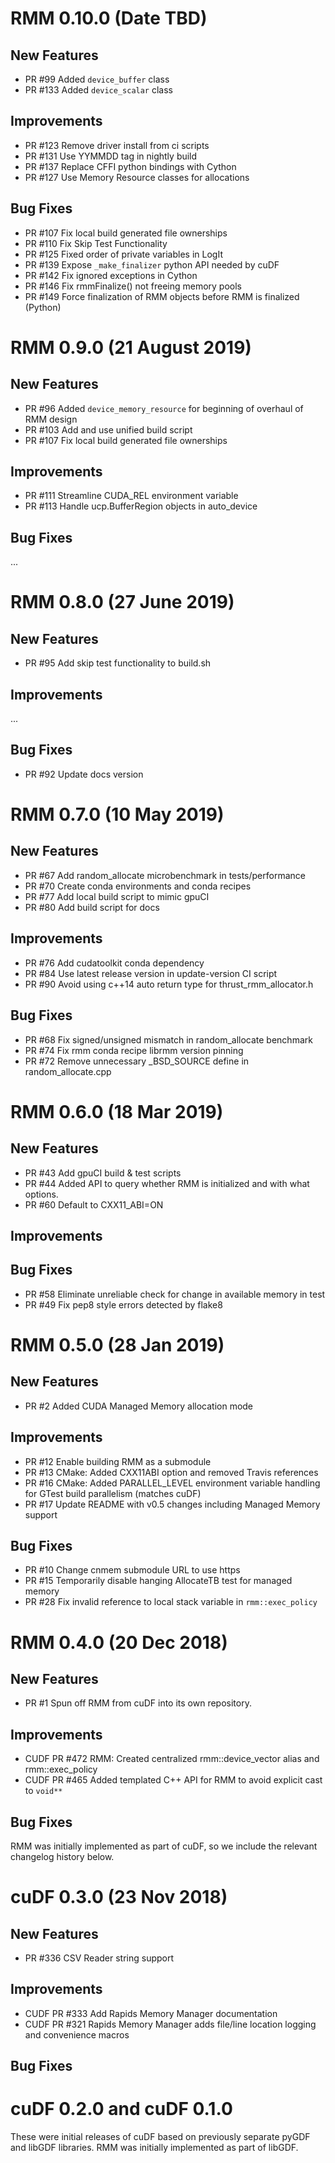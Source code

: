 # RMM 0.10.0 (Date TBD)

## New Features

 - PR #99 Added `device_buffer` class
 - PR #133 Added `device_scalar` class

## Improvements

 - PR #123 Remove driver install from ci scripts
 - PR #131 Use YYMMDD tag in nightly build
 - PR #137 Replace CFFI python bindings with Cython
 - PR #127 Use Memory Resource classes for allocations

## Bug Fixes

 - PR #107 Fix local build generated file ownerships
 - PR #110 Fix Skip Test Functionality
 - PR #125 Fixed order of private variables in LogIt
 - PR #139 Expose `_make_finalizer` python API needed by cuDF
 - PR #142 Fix ignored exceptions in Cython
 - PR #146 Fix rmmFinalize() not freeing memory pools
 - PR #149 Force finalization of RMM objects before RMM is finalized (Python)


# RMM 0.9.0 (21 August 2019)

## New Features

 - PR #96 Added `device_memory_resource` for beginning of overhaul of RMM design
 - PR #103 Add and use unified build script
 - PR #107 Fix local build generated file ownerships

## Improvements

 - PR #111 Streamline CUDA_REL environment variable
 - PR #113 Handle ucp.BufferRegion objects in auto_device

## Bug Fixes

   ...


# RMM 0.8.0 (27 June 2019)

## New Features

 - PR #95 Add skip test functionality to build.sh

## Improvements

   ...

## Bug Fixes

 - PR #92 Update docs version


# RMM 0.7.0 (10 May 2019)

## New Features

 - PR #67 Add random_allocate microbenchmark in tests/performance
 - PR #70 Create conda environments and conda recipes
 - PR #77 Add local build script to mimic gpuCI
 - PR #80 Add build script for docs

## Improvements

- PR #76 Add cudatoolkit conda dependency
- PR #84 Use latest release version in update-version CI script
- PR #90 Avoid using c++14 auto return type for thrust_rmm_allocator.h

## Bug Fixes

 - PR #68 Fix signed/unsigned mismatch in random_allocate benchmark
 - PR #74 Fix rmm conda recipe librmm version pinning
 - PR #72 Remove unnecessary _BSD_SOURCE define in random_allocate.cpp


# RMM 0.6.0 (18 Mar 2019)

## New Features

 - PR #43 Add gpuCI build & test scripts
 - PR #44 Added API to query whether RMM is initialized and with what options.
 - PR #60 Default to CXX11_ABI=ON

## Improvements

## Bug Fixes

 - PR #58 Eliminate unreliable check for change in available memory in test
 - PR #49 Fix pep8 style errors detected by flake8


# RMM 0.5.0 (28 Jan 2019)

## New Features

 - PR #2 Added CUDA Managed Memory allocation mode

## Improvements

 - PR #12 Enable building RMM as a submodule
 - PR #13 CMake: Added CXX11ABI option and removed Travis references
 - PR #16 CMake: Added PARALLEL_LEVEL environment variable handling for GTest build parallelism (matches cuDF)
 - PR #17 Update README with v0.5 changes including Managed Memory support

## Bug Fixes

 - PR #10 Change cnmem submodule URL to use https
 - PR #15 Temporarily disable hanging AllocateTB test for managed memory
 - PR #28 Fix invalid reference to local stack variable in `rmm::exec_policy`


# RMM 0.4.0 (20 Dec 2018)

## New Features

- PR #1 Spun off RMM from cuDF into its own repository.

## Improvements

- CUDF PR #472 RMM: Created centralized rmm::device_vector alias and rmm::exec_policy
- CUDF PR #465 Added templated C++ API for RMM to avoid explicit cast to `void**`

## Bug Fixes


RMM was initially implemented as part of cuDF, so we include the relevant changelog history below.

# cuDF 0.3.0 (23 Nov 2018)

## New Features

 - PR #336 CSV Reader string support

## Improvements

 - CUDF PR #333 Add Rapids Memory Manager documentation
 - CUDF PR #321 Rapids Memory Manager adds file/line location logging and convenience macros

## Bug Fixes


# cuDF 0.2.0 and cuDF 0.1.0

These were initial releases of cuDF based on previously separate pyGDF and libGDF libraries. RMM was initially implemented as part of libGDF.

